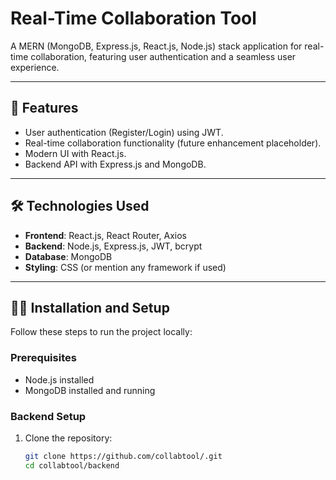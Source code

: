 # Real-Time Collaboration Tool

A MERN (MongoDB, Express.js, React.js, Node.js) stack application for real-time collaboration, featuring user authentication and a seamless user experience.

---

## 🚀 Features

- User authentication (Register/Login) using JWT.
- Real-time collaboration functionality (future enhancement placeholder).
- Modern UI with React.js.
- Backend API with Express.js and MongoDB.

---

## 🛠️ Technologies Used

- **Frontend**: React.js, React Router, Axios
- **Backend**: Node.js, Express.js, JWT, bcrypt
- **Database**: MongoDB
- **Styling**: CSS (or mention any framework if used)

---

## 🧑‍💻 Installation and Setup

Follow these steps to run the project locally:

### Prerequisites
- Node.js installed
- MongoDB installed and running

### Backend Setup
1. Clone the repository:
   ```bash
   git clone https://github.com/collabtool/.git
   cd collabtool/backend


   

